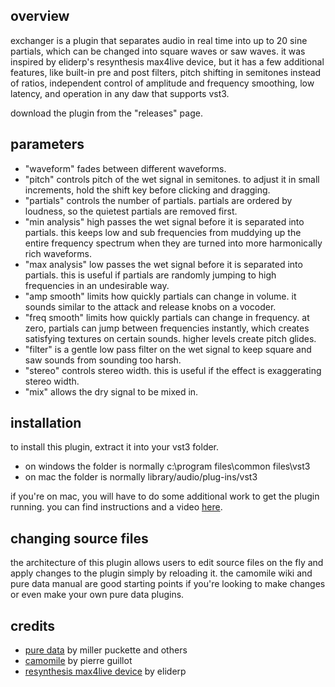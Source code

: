 ## overview

exchanger is a plugin that separates audio in real time into up to 20 sine partials, which can be changed into square waves or saw waves. it was inspired by eliderp's resynthesis max4live device, but it has a few additional features, like built-in pre and post filters, pitch shifting in semitones instead of ratios, independent control of amplitude and frequency smoothing, low latency, and operation in any daw that supports vst3.

download the plugin from the "releases" page.

## parameters

- "waveform" fades between different waveforms.
- "pitch" controls pitch of the wet signal in semitones. to adjust it in small increments, hold the shift key before clicking and dragging.
- "partials" controls the number of partials. partials are ordered by loudness, so the quietest partials are removed first.
- "min analysis" high passes the wet signal before it is separated into partials. this keeps low and sub frequencies from muddying up the entire frequency spectrum when they are turned into more harmonically rich waveforms.
- "max analysis" low passes the wet signal before it is separated into partials. this is useful if partials are randomly jumping to high frequencies in an undesirable way.
- "amp smooth" limits how quickly partials can change in volume. it sounds similar to the attack and release knobs on a vocoder.
- "freq smooth" limits how quickly partials can change in frequency. at zero, partials can jump between frequencies instantly, which creates satisfying textures on certain sounds. higher levels create pitch glides. 
- "filter" is a gentle low pass filter on the wet signal to keep square and saw sounds from sounding too harsh. 
- "stereo" controls stereo width. this is useful if the effect is exaggerating stereo width.
- "mix" allows the dry signal to be mixed in.

## installation

to install this plugin, extract it into your vst3 folder.
- on windows the folder is normally c:\program files\common files\vst3
- on mac the folder is normally library/audio/plug-ins/vst3

if you're on mac, you will have to do some additional work to get the plugin running. you can find instructions and a video [here](https://github.com/pierreguillot/Camomile/wiki/How-to-generate-plugins#manual-all-operating-system).

## changing source files

the architecture of this plugin allows users to edit source files on the fly and apply changes to the plugin simply by reloading it. the camomile wiki and pure data manual are good starting points if you're looking to make changes or even make your own pure data plugins. 

## credits

- [pure data](https://puredata.info/) by miller puckette and others
- [camomile](https://github.com/pierreguillot/Camomile) by pierre guillot
- [resynthesis max4live device](https://www.youtube.com/watch?v=b0lA_FAUnlo) by eliderp
